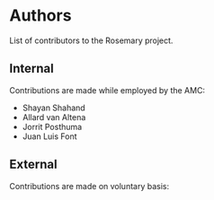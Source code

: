 # Authors

List of contributors to the Rosemary project.

## Internal

Contributions are made while employed by the AMC:

- Shayan Shahand
- Allard van Altena
- Jorrit Posthuma
- Juan Luis Font

## External

Contributions are made on voluntary basis:

